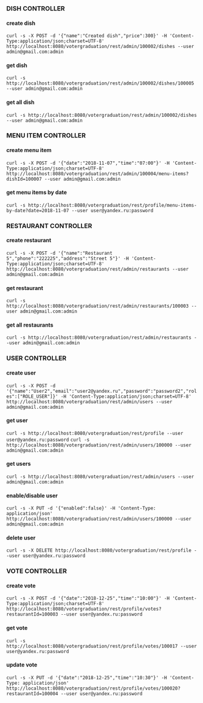 ### DISH CONTROLLER
#### create dish
`curl -s -X POST -d '{"name":"Created dish","price":300}' -H 'Content-Type:application/json;charset=UTF-8' http://localhost:8080/votergraduation/rest/admin/100002/dishes --user admin@gmail.com:admin`
#### get dish
`curl -s http://localhost:8080/votergraduation/rest/admin/100002/dishes/100005 --user admin@gmail.com:admin`
#### get all dish
`curl -s http://localhost:8080/votergraduation/rest/admin/100002/dishes --user admin@gmail.com:admin`

### MENU ITEM CONTROLLER
#### create menu item
`curl -s -X POST -d '{"date":"2018-11-07","time":"07:00"}' -H 'Content-Type:application/json;charset=UTF-8' http://localhost:8080/votergraduation/rest/admin/100004/menu-items?dishId=100007 --user admin@gmail.com:admin`
#### get menu items by date
`curl -s http://localhost:8080/votergraduation/rest/profile/menu-items-by-date?date=2018-11-07 --user user@yandex.ru:password`

### RESTAURANT CONTROLLER
#### create restaurant
`curl -s -X POST -d '{"name":"Restaurant 5","phone":"222225","address":"Street 5"}' -H 'Content-Type:application/json;charset=UTF-8' http://localhost:8080/votergraduation/rest/admin/restaurants --user admin@gmail.com:admin`
#### get restaurant
`curl -s http://localhost:8080/votergraduation/rest/admin/restaurants/100003 --user admin@gmail.com:admin`
#### get all restaurants
`curl -s http://localhost:8080/votergraduation/rest/admin/restaurants --user admin@gmail.com:admin`

### USER CONTROLLER
#### create user
`curl -s -X POST -d '{"name":"User2","email":"user2@yandex.ru","password":"password2","roles":["ROLE_USER"]}' -H 'Content-Type:application/json;charset=UTF-8' http://localhost:8080/votergraduation/rest/admin/users --user admin@gmail.com:admin`
#### get user
`curl -s http://localhost:8080/votergraduation/rest/profile --user user@yandex.ru:password`
`curl -s http://localhost:8080/votergraduation/rest/admin/users/100000 --user admin@gmail.com:admin`
#### get users
`curl -s http://localhost:8080/votergraduation/rest/admin/users --user admin@gmail.com:admin`
#### enable/disable user
`curl -s -X PUT -d '{"enabled":false}' -H 'Content-Type: application/json' http://localhost:8080/votergraduation/rest/admin/users/100000 --user admin@gmail.com:admin`
#### delete user
`curl -s -X DELETE http://localhost:8080/votergraduation/rest/profile --user user@yandex.ru:password`

### VOTE CONTROLLER
#### create vote
`curl -s -X POST -d '{"date":"2018-12-25","time":"10:00"}' -H 'Content-Type:application/json;charset=UTF-8' http://localhost:8080/votergraduation/rest/profile/votes?restaurantId=100003 --user user@yandex.ru:password`
#### get vote
`curl -s http://localhost:8080/votergraduation/rest/profile/votes/100017 --user user@yandex.ru:password`
#### update vote
`curl -s -X PUT -d '{"date":"2018-12-25","time":"10:30"}' -H 'Content-Type: application/json' http://localhost:8080/votergraduation/rest/profile/votes/100020?restaurantId=100004 --user user@yandex.ru:password`